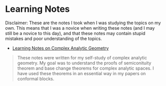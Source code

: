 # Learning Notes

Disclaimer: These are the notes I took when I was studying the topics on my own. This means that I was a novice when writing these notes (and I may still be a novice to this day), and that these notes may contain stupid mistakes and poor understanding of the topics.


- [Learning Notes on Complex Analytic Geometry](https://binguimath.github.io/Files/2022_CAG.pdf)
 > These notes were written for my self-study of complex analytic geometry. My goal was to understand the proofs of semiconituity theorem and base change theorems for complex analytic spaces. I have used these theorems in an essential way in my papers on conformal blocks.


